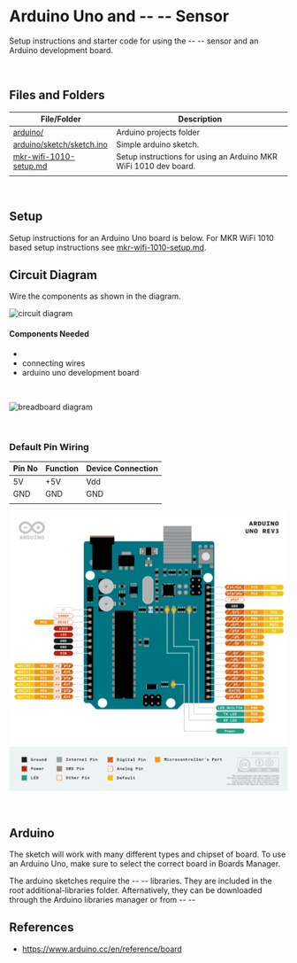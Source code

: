 # Arduino Uno and -- -- Sensor

<!-- #TODO add sensor and circuit diagrams -->
Setup instructions and starter code for using the -- -- sensor and an Arduino development board.

<br />

## Files and Folders

| File/Folder | Description |
|--- | --- |
| [arduino/](arduino/) | Arduino projects folder |
| [arduino/sketch/sketch.ino](arduino/sketch/sketch.ino) | Simple arduino sketch. |
| [mkr-wifi-1010-setup.md](mkr-wifi-1010-setup.md) | Setup instructions for using an Arduino MKR WiFi 1010 dev board. |
|  |  |

<br />

## Setup

Setup instructions for an Arduino Uno board is below. For MKR WiFi 1010 based setup instructions see [mkr-wifi-1010-setup.md](mkr-wifi-1010-setup.md).

## Circuit Diagram
Wire the components as shown in the diagram.

![circuit diagram](assets/...)

#### Components Needed
* 
* connecting wires
* arduino uno development board


<br />

![breadboard diagram](assets/...)

<br />

### Default Pin Wiring

| Pin No | Function | Device Connection |
| --- | --- | --- |
| 5V | +5V | Vdd |
| GND | GND | GND |
|  |  |  |

![pin diagram](assets/Pinout-UNOrev3_latest.png)

<br />

## Arduino

The sketch will work with many different types and chipset of board. To use an Arduino Uno, make sure to select the correct board in Boards Manager.

<!-- #TODO add library info -->
The arduino sketches require the -- -- libraries. They are included in the root additional-libraries folder. Afternatively, they can be downloaded through the Arduino libraries manager or from -- --

## References

* https://www.arduino.cc/en/reference/board

